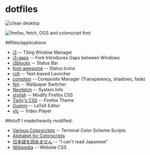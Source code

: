 # dotfiles

![clean desktop](https://i.imgur.com/Lbfodz9.jpg)

![firefox, fetch, OGS and colorscript font](https://i.imgur.com/FB8ysRh.jpg)

##files/applications
* [i3](http://i3wm.org/) -- Tiling Window Manager
* [i3-gaps](https://github.com/Airblader/i3) -- Fork Introduces Gaps between Windows
* [i3blocks](https://github.com/vivien/i3blocks) -- Status Bar
* [font-awesome](http://fontawesome.io/) -- Status Icons
* [rofi](https://github.com/DaveDavenport/rofi) -- Text-based Launcher
* [compton](https://github.com/chjj/compton) -- Composite Manager (Transparency, shadows, fade)
* [feh](https://github.com/derf/feh) -- Wallpaper Switcher
* [Neofetch](https://github.com/dylanaraps/neofetch) -- System Info
* [stylish](https://userstyles.org/) -- Modify Firefox CSS
* [Twily's CSS](http://twily.info/firefox/stylish/firefox-css#view) -- Firefox Theme
* [Gummi](https://github.com/alexandervdm/gummi) -- LaTeX Editor
* [vlc](http://www.videolan.org/vlc/index.html) -- Video Player

##stuff I made/heavily modified:
* [Various Colorscripts](https://github.com/roberoonska/dotfiles/blob/master/colorscripts) -- Terminal Color Scheme Scripts
* [Alphabet for Colorscripts](https://github.com/roberoonska/dotfiles/blob/master/colorscript_alphabet)
* [日本語を読めません](https://github.com/roberoonska/dotfiles/tree/master/Homepage) -- "I can't read Japanese"
* [Wikipedia](https://github.com/roberoonska/dotfiles/blob/master/Wikipedia%20CSS%20%28Lupurus%20Modified%29) -- Website CSS
